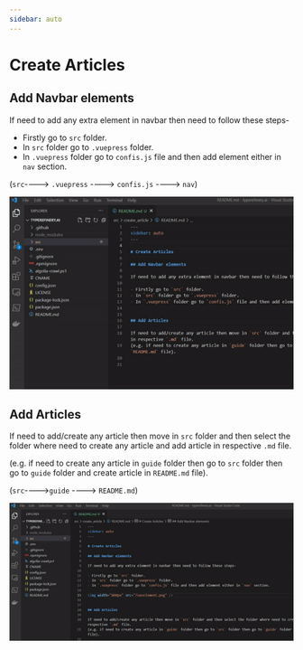 ```yaml
---
sidebar: auto
---
```


# Create Articles

## Add Navbar elements

If need to add any extra element in navbar then need to follow these steps-

- Firstly go to `src` folder.
- In `src` folder go to `.vuepress` folder.
- In `.vuepress` folder go to `confis.js` file and then add element either in `nav` section.

 (`src`----> `.vuepress` ----> `confis.js` ----> `nav`)

<img width="800px" src="/navelement.gif" />


## Add Articles

If need to add/create any article then move in `src` folder and then select the folder where need to create any article and add article in respective `.md` file.

(e.g. if need to create any article in `guide` folder then go to `src` folder then go to `guide` folder and create article in `README.md` file).

(`src`---->`guide` ----> `README.md`)

<img width="800px" src="/addarticle.gif" />

